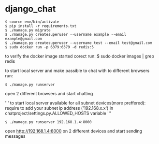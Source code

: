 # django_chat

    $ source env/bin/activate
    $ pip install -r requirements.txt
    $ ./manage.py migrate
    $ ./manage.py createsuperuser --username example --email example@gmail.com
    $ ./manage.py createsuperuser --username test --email test@gmail.com
    $ sudo docker run -p 6379:6379 -d redis:5


to verify the docker image started corect run:
    $ sudo docker images | grep redis


to start local server and make passible to chat with to different browsers run:

    $ ./manage.py runserver

open 2 different browsers and start chatting

'''
to start local server available for all subnet devices(more preffered):
require to add your subnet ip address ('192.168.x.x')
in chatproject/settings.py.ALLOWED_HOSTS variable
'''

    $ ./manage.py runserver 192.168.1.4:8000

open http://192.168.1.4:8000 on 2 different devices and start sending messages
